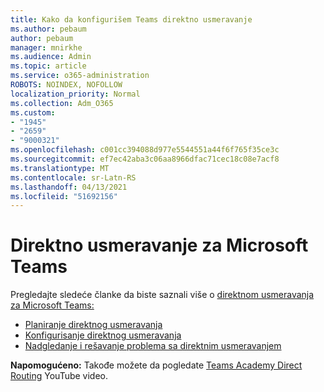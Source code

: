 ```yaml
---
title: Kako da konfigurišem Teams direktno usmeravanje
ms.author: pebaum
author: pebaum
manager: mnirkhe
ms.audience: Admin
ms.topic: article
ms.service: o365-administration
ROBOTS: NOINDEX, NOFOLLOW
localization_priority: Normal
ms.collection: Adm_O365
ms.custom:
- "1945"
- "2659"
- "9000321"
ms.openlocfilehash: c001cc394088d977e5544551a44f6f765f35ce3c
ms.sourcegitcommit: ef7ec42aba3c06aa8966dfac71cec18c08e7acf8
ms.translationtype: MT
ms.contentlocale: sr-Latn-RS
ms.lasthandoff: 04/13/2021
ms.locfileid: "51692156"
---
```

# <a name="direct-routing-for-microsoft-teams"></a>Direktno usmeravanje za Microsoft Teams

Pregledajte sledeće članke da biste saznali više o [direktnom usmeravanja za Microsoft Teams:](https://docs.microsoft.com/MicrosoftTeams/direct-routing-landing-page) 

- [Planiranje direktnog usmeravanja](https://docs.microsoft.com/MicrosoftTeams/direct-routing-plan)
- [Konfigurisanje direktnog usmeravanja](https://docs.microsoft.com/MicrosoftTeams/direct-routing-configure) 
- [Nadgledanje i rešavanje problema sa direktnim usmeravanjem](https://docs.microsoft.com/MicrosoftTeams/direct-routing-monitor-and-troubleshoot)

**Napomogućeno:** Takođe možete da pogledate [Teams Academy Direct Routing](https://www.youtube.com/watch?v=1ASftX_Msb8&index=10&list=PLaSOUojkSiGnKuE30ckcjnDVkMNqDv0Vl) YouTube video.